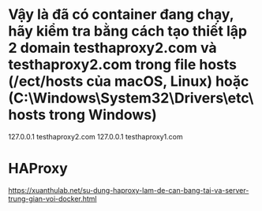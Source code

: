 # Vậy là đã có container đang chạy, hãy kiểm tra bằng cách tạo thiết lập 2 domain testhaproxy2.com và testhaproxy2.com trong file hosts (/ect/hosts của macOS, Linux) hoặc (C:\Windows\System32\Drivers\etc\hosts trong Windows)

127.0.0.1	testhaproxy2.com
127.0.0.1	testhaproxy1.com

# HAProxy
https://xuanthulab.net/su-dung-haproxy-lam-de-can-bang-tai-va-server-trung-gian-voi-docker.html
